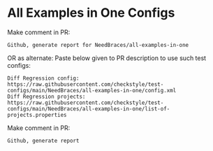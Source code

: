 # All Examples in One Configs
Make comment in PR:
```
Github, generate report for NeedBraces/all-examples-in-one
```
OR as alternate:
Paste below given to PR description to use such test configs:
```
Diff Regression config: https://raw.githubusercontent.com/checkstyle/test-configs/main/NeedBraces/all-examples-in-one/config.xml
Diff Regression projects: https://raw.githubusercontent.com/checkstyle/test-configs/main/NeedBraces/all-examples-in-one/list-of-projects.properties
```
Make comment in PR:
```
Github, generate report
```
